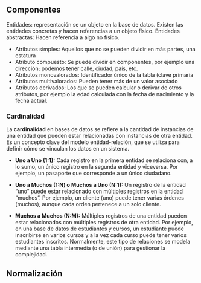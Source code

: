 ## Componentes
Entidades: representación se un objeto en la base de datos. 
Existen las entidades concretas y hacen referencias a un objeto físico.
Entidades abstractas: Hacen referencia a algo no físico.

- Atributos simples: Aquellos que no se pueden dividir en más partes, una estatura
- Atributo compuesto: Se puede dividir en componentes, por ejemplo una dirección; podemos tener calle, ciudad, país, etc.
- Atributos monovalorados: Identificador único de la tabla (clave primaria
- Atributos multivalorados: Pueden tener más de un valor asociado
- Atributos derivados: Los que se pueden calcular o derivar de otros atributos, por ejemplo la edad calculada con la fecha de nacimiento y la fecha actual.

### Cardinalidad
La **cardinalidad** en bases de datos se refiere a la cantidad de instancias de una entidad que pueden estar relacionadas con instancias de otra entidad. Es un concepto clave del modelo entidad-relación, que se utiliza para definir cómo se vinculan los datos en un sistema.

- **Uno a Uno (1:1):** Cada registro en la primera entidad se relaciona con, a lo sumo, un único registro en la segunda entidad y viceversa. Por ejemplo, un pasaporte que corresponde a un único ciudadano.
    
- **Uno a Muchos (1:N) o Muchos a Uno (N:1):** Un registro de la entidad “uno” puede estar relacionado con múltiples registros en la entidad “muchos”. Por ejemplo, un cliente (uno) puede tener varias órdenes (muchos), aunque cada orden pertenece a un solo cliente.
    
- **Muchos a Muchos (N:M):** Múltiples registros de una entidad pueden estar relacionados con múltiples registros de otra entidad. Por ejemplo, en una base de datos de estudiantes y cursos, un estudiante puede inscribirse en varios cursos y a la vez cada curso puede tener varios estudiantes inscritos. Normalmente, este tipo de relaciones se modela mediante una tabla intermedia (o de unión) para gestionar la complejidad.
## Normalización